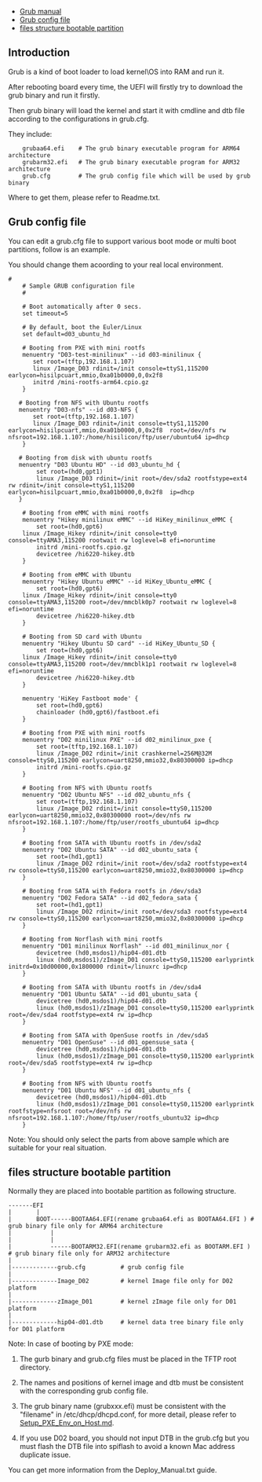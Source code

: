 
* [Grub manual](#1)
* [Grub config file](#2)
* [files structure bootable partition](#3)

<h2 id="1">Introduction</h2>

Grub is a kind of boot loader to load kernel\OS into RAM and run it.

After rebooting board every time, the UEFI will firstly try to download the grub binary and run it firstly.

Then grub binary will load the kernel and start it with cmdline and dtb file according to the configurations in grub.cfg. 

They include:
```shell
    grubaa64.efi    # The grub binary executable program for ARM64 architecture
    grubarm32.efi   # The grub binary executable program for ARM32 architecture
    grub.cfg        # The grub config file which will be used by grub binary
```

Where to get them, please refer to Readme.txt.

<h2 id="2">Grub config file</h2>

You can edit a grub.cfg file to support various boot mode or multi boot partitions, follow is an example.

You should change them acoording to your real local environment.

```shell
#
    # Sample GRUB configuration file
    #
    
    # Boot automatically after 0 secs.
    set timeout=5
    
    # By default, boot the Euler/Linux
    set default=d03_ubuntu_hd
     
    # Booting from PXE with mini rootfs
    menuentry "D03-test-minilinux" --id d03-minilinux {
       set root=(tftp,192.168.1.107)
       linux /Image_D03 rdinit=/init console=ttyS1,115200 earlycon=hisilpcuart,mmio,0xa01b0000,0,0x2f8
       initrd /mini-rootfs-arm64.cpio.gz
    }

   # Booting from NFS with Ubuntu rootfs
   menuentry "D03-nfs" --id d03-NFS {
       set root=(tftp,192.168.1.107)
       linux /Image_D03 rdinit=/init console=ttyS1,115200 earlycon=hisilpcuart,mmio,0xa01b0000,0,0x2f8  root=/dev/nfs rw nfsroot=192.168.1.107:/home/hisilicon/ftp/user/ubuntu64 ip=dhcp
    }

   # Booting from disk with ubuntu rootfs
   menuentry "D03 Ubuntu HD" --id d03_ubuntu_hd {
        set root=(hd0,gpt1)
        linux /Image_D03 rdinit=/init root=/dev/sda2 rootfstype=ext4 rw rdinit=/init console=ttyS1,115200 earlycon=hisilpcuart,mmio,0xa01b0000,0,0x2f8  ip=dhcp
   }

    # Booting from eMMC with mini rootfs
    menuentry "Hikey minilinux eMMC" --id HiKey_minilinux_eMMC {
        set root=(hd0,gpt6)
	linux /Image_Hikey rdinit=/init console=tty0 console=ttyAMA3,115200 rootwait rw loglevel=8 efi=noruntime
        initrd /mini-rootfs.cpio.gz
        devicetree /hi6220-hikey.dtb
    }
    
    # Booting from eMMC with Ubuntu
    menuentry "Hikey Ubuntu eMMC" --id HiKey_Ubuntu_eMMC {
        set root=(hd0,gpt6)
	linux /Image_Hikey rdinit=/init console=tty0 console=ttyAMA3,115200 root=/dev/mmcblk0p7 rootwait rw loglevel=8 efi=noruntime
        devicetree /hi6220-hikey.dtb
    }
    
    # Booting from SD card with Ubuntu
    menuentry "Hikey Ubuntu SD card" --id HiKey_Ubuntu_SD {
        set root=(hd0,gpt6)
	linux /Image_Hikey rdinit=/init console=tty0 console=ttyAMA3,115200 root=/dev/mmcblk1p1 rootwait rw loglevel=8 efi=noruntime
        devicetree /hi6220-hikey.dtb
    }

    menuentry 'HiKey Fastboot mode' {
        set root=(hd0,gpt6)
        chainloader (hd0,gpt6)/fastboot.efi
    }    

    # Booting from PXE with mini rootfs
    menuentry "D02 minilinux PXE" --id d02_minilinux_pxe {
        set root=(tftp,192.168.1.107)
        linux /Image_D02 rdinit=/init crashkernel=256M@32M console=ttyS0,115200 earlycon=uart8250,mmio32,0x80300000 ip=dhcp
        initrd /mini-rootfs.cpio.gz
    }
    
    # Booting from NFS with Ubuntu rootfs
    menuentry "D02 Ubuntu NFS" --id d02_ubuntu_nfs {
        set root=(tftp,192.168.1.107)
        linux /Image_D02 rdinit=/init console=ttyS0,115200 earlycon=uart8250,mmio32,0x80300000 root=/dev/nfs rw nfsroot=192.168.1.107:/home/ftp/user/rootfs_ubuntu64 ip=dhcp
    }
    
    # Booting from SATA with Ubuntu rootfs in /dev/sda2
    menuentry "D02 Ubuntu SATA" --id d02_ubuntu_sata {
        set root=(hd1,gpt1)
        linux /Image_D02 rdinit=/init root=/dev/sda2 rootfstype=ext4 rw console=ttyS0,115200 earlycon=uart8250,mmio32,0x80300000 ip=dhcp
    }

    # Booting from SATA with Fedora rootfs in /dev/sda3
    menuentry "D02 Fedora SATA" --id d02_fedora_sata {
        set root=(hd1,gpt1)
        linux /Image_D02 rdinit=/init root=/dev/sda3 rootfstype=ext4 rw console=ttyS0,115200 earlycon=uart8250,mmio32,0x80300000 ip=dhcp
    }

    # Booting from Norflash with mini rootfs
    menuentry "D01 minilinux Norflash" --id d01_minilinux_nor {
        devicetree (hd0,msdos1)/hip04-d01.dtb
        linux (hd0,msdos1)/zImage_D01 console=ttyS0,115200 earlyprintk initrd=0x10d00000,0x1800000 rdinit=/linuxrc ip=dhcp
    }

    # Booting from SATA with Ubuntu rootfs in /dev/sda4
    menuentry "D01 Ubuntu SATA" --id d01_ubuntu_sata {
        devicetree (hd0,msdos1)/hip04-d01.dtb
        linux (hd0,msdos1)/zImage_D01 console=ttyS0,115200 earlyprintk root=/dev/sda4 rootfstype=ext4 rw ip=dhcp
    }

    # Booting from SATA with OpenSuse rootfs in /dev/sda5
    menuentry "D01 OpenSuse" --id d01_opensuse_sata {
        devicetree (hd0,msdos1)/hip04-d01.dtb
        linux (hd0,msdos1)/zImage_D01 console=ttyS0,115200 earlyprintk root=/dev/sda5 rootfstype=ext4 rw ip=dhcp
    }

    # Booting from NFS with Ubuntu rootfs
    menuentry "D01 Ubuntu NFS" --id d01_ubuntu_nfs {
        devicetree (hd0,msdos1)/hip04-d01.dtb
        linux (hd0,msdos1)/zImage_D01 console=ttyS0,115200 earlyprintk rootfstype=nfsroot root=/dev/nfs rw nfsroot=192.168.1.107:/home/ftp/user/rootfs_ubuntu32 ip=dhcp 
    }
```
Note: You should only select the parts from above sample which are suitable for your real situation.

<h2 id="3">files structure bootable partition</h2>

Normally they are placed into bootable partition as following structure.
```
-------EFI
|       |
|       BOOT------BOOTAA64.EFI(rename grubaa64.efi as BOOTAA64.EFI ) # grub binary file only for ARM64 architecture
|           |
|           |
|           ------BOOTARM32.EFI(rename grubarm32.efi as BOOTARM.EFI ) # grub binary file only for ARM32 architecture
|
|-------------grub.cfg          # grub config file
|
|-------------Image_D02         # kernel Image file only for D02 platform
|
|-------------zImage_D01        # kernel zImage file only for D01 platform
|
|-------------hip04-d01.dtb     # kernel data tree binary file only for D01 platform
```
Note: In case of booting by PXE mode:

   1. The gurb binary and grub.cfg files must be placed in the TFTP root directory.

   2. The names and positions of kernel image and dtb must be consistent with the corresponding grub config file.

   3. The grub binary name (grubxxx.efi) must be consistent with the "filename" in /etc/dhcp/dhcpd.conf, for more detail, please refer to [Setup_PXE_Env_on_Host.md](https://github.com/open-estuary/estuary/blob/master/doc/Setup_PXE_Env_on_Host.md).

   4. If you use D02 board, you should not input DTB in the grub.cfg but you must flash the DTB file into spiflash to avoid a known Mac address duplicate issue.

  You can get more information from the Deploy_Manual.txt guide.
  
